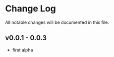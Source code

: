 # Change Log
All notable changes will be documented in this file.

## v0.0.1 - 0.0.3

- first alpha
